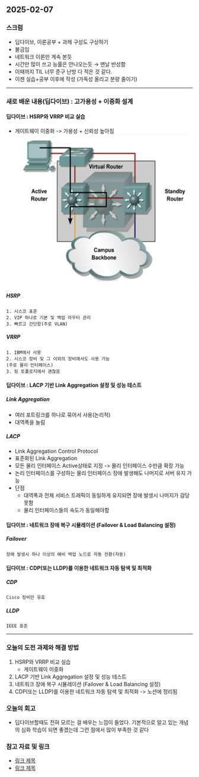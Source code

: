 ## 2025-02-07

### 스크럼
- 딥다이브, 이론공부 + 과제 구성도 구상하기
- 불금임
- 네트워크 이론만 계속 본듯
- 시간만 많이 쓰고 능률은 안나오는듯 → 맨날 반성함
- 이때까지 TIL 너무 준구 난방 다 적은 것 같다.
- 이젠 실습+공부 이후에 작성 (가독성 올리고 분량 줄이기)

---

### 새로 배운 내용(딥다이브) : 고가용성 + 이중화 설계
#### 딥다이브 : HSRP와 VRRP 비교 실습
- 게이트웨이 이중화 -> 가용성 + 신뢰성 높아짐
![alt text](img/07-00.png)
##### HSRP
    1. 시스코 표준
    2. VIP 하나로 기본 및 백업 라우터 관리
    3. 빠르고 간단함(주로 VLAN)
##### VRRP
    1. IBM에서 사용
    2. 시스코 장비 및 그 이외의 장비에서도 사용 가능
    (주로 물리 인터페이스)
    3. 링 토폴로지에서 괜찮음
#### 딥다이브 : LACP 기반 Link Aggregation 설정 및 성능 테스트
##### Link Aggregation
- 여러 포트링크를 하나로 묶어서 사용(논리적)
- 대역폭을 늘림
##### LACP
- Link Aggregation Control Protocol
- 표준화된 Link Aggregation
- 모든 물리 인터페이스 Active상태로 지정
-> 물리 인터페이스 수만큼 확장 가능
- 논리 인터페이스를 구성하는 물리 인터페이스 장애 발생해도 나머지로 서버 유지 가능
- 단점
    - 대역폭과 전체 서비스 트래픽이 동일하게 유지되면 장애 발생시 나머지가 감당 못함
    - 물리 인터페이스들의 속도가 동일해야함

#### 딥다이브 : 네트워크 장애 복구 시뮬레이션 (Failover & Load Balancing 설정)
##### Failover
    장애 발생시 하나 이상의 예비 백업 노드로 자동 전환(자동)


#### 딥다이브 : CDP(또는 LLDP)를 이용한 네트워크 자동 탐색 및 최적화
##### CDP
    Cisco 장비만 유효
##### LLDP
    IEEE 표준

---
### 오늘의 도전 과제와 해결 방법
1. HSRP와 VRRP 비교 실습
    - 게이트웨이 이중화
2. LACP 기반 Link Aggregation 설정 및 성능 테스트
3. 네트워크 장애 복구 시뮬레이션 (Failover & Load Balancing 설정)
4. CDP(또는 LLDP)를 이용한 네트워크 자동 탐색 및 최적화
-> 노션에 정리됨

### 오늘의 회고
- 딥다이브할때도 전혀 모르는 걸 배우는 느낌이 들었다. 기본적으로 알고 있는 개념의 심화 학습이 되면 좋겠는데 그런 점에서 많이 부족한 것 같다

### 참고 자료 및 링크
- [링크 제목](URL)
- [링크 제목](URL)
